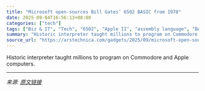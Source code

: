 ```yaml
---
title: "Microsoft open-sources Bill Gates’ 6502 BASIC from 1978"
date: 2025-09-04T16:56:13+08:00
categories: ["tech"]
tags: ["Biz & IT", "Tech", "6502", "Apple II", "assembly language", "BASIC", "Bill Gates", "commodore 64", "Commodore PET", "GitHub", "microsoft", "open source", "Programming", "retrocomputing", "retrotech", "VIC-20", "Vintage computing"]
summary: "Historic interpreter taught millions to program on Commodore and Apple computers."
source_url: "https://arstechnica.com/gadgets/2025/09/microsoft-open-sources-bill-gates-6502-basic-from-1978/"
---
```


Historic interpreter taught millions to program on Commodore and Apple computers.

---

*来源: [原文链接](https://arstechnica.com/gadgets/2025/09/microsoft-open-sources-bill-gates-6502-basic-from-1978/)*

